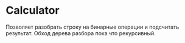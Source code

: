 # Calculator
Позволяет разобрать строку на бинарные операции и подсчитать результат. 
Обход дерева разбора пока что рекурсивный.
